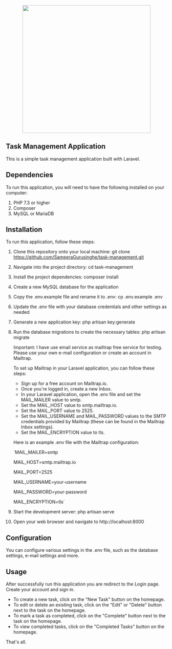 <p align="center"><a href="https://laravel.com" target="_blank"><img src="https://raw.githubusercontent.com/laravel/art/master/logo-lockup/5%20SVG/2%20CMYK/1%20Full%20Color/laravel-logolockup-cmyk-red.svg" width="400"></a></p>

## Task Management Application
This is a simple task management application built with Laravel.

## Dependencies
To run this application, you will need to have the following installed on your computer:

1. PHP 7.3 or higher
2. Composer
3. MySQL or MariaDB

## Installation
To run this application, follow these steps:

1. Clone this repository onto your local machine: git clone https://github.com/SameeraGurusinghe/task-management.git
2. Navigate into the project directory: cd task-management
3. Install the project dependencies: composer install
4. Create a new MySQL database for the application
5. Copy the .env.example file and rename it to .env: cp .env.example .env
6. Update the .env file with your database credentials and other settings as needed
7. Generate a new application key: php artisan key:generate
8. Run the database migrations to create the necessary tables: php artisan migrate

    Important: I have use email service as mailtrap free service for testing. Please use your own e-mail configuration or create an account in Mailtrap.

    To set up Mailtrap in your Laravel application, you can follow these steps:

    - Sign up for a free account on Mailtrap.io.
    - Once you're logged in, create a new Inbox.
    - In your Laravel application, open the .env file and set the MAIL_MAILER value to smtp.
    - Set the MAIL_HOST value to smtp.mailtrap.io.
    - Set the MAIL_PORT value to 2525.
    - Set the MAIL_USERNAME and MAIL_PASSWORD values to the SMTP credentials provided by Mailtrap (these can be found in the Mailtrap Inbox settings).
    - Set the MAIL_ENCRYPTION value to tls.

    Here is an example .env file with the Mailtrap configuration:

    `MAIL_MAILER=smtp

    MAIL_HOST=smtp.mailtrap.io

    MAIL_PORT=2525

    MAIL_USERNAME=your-username

    MAIL_PASSWORD=your-password

    MAIL_ENCRYPTION=tls`

9. Start the development server: php artisan serve
10. Open your web browser and navigate to http://localhost:8000

## Configuration
You can configure various settings in the .env file, such as the database settings, e-mail settings and more.

## Usage
After successfully run this application you are redirect to the Login page. Create your account and sign in.

- To create a new task, click on the "New Task" button on the homepage.
- To edit or delete an existing task, click on the "Edit" or "Delete" button next to the task on the homepage.
- To mark a task as completed, click on the "Complete" button next to the task on the homepage.
- To view completed tasks, click on the "Completed Tasks" button on the homepage.

That's all.